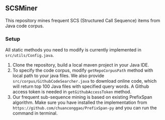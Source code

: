 ## SCSMiner
This repository mines frequent SCS (Structured Call Sequence) items from Java code corpus.
### Setup
All static methods you need to modify is currently implemented in `src/utils/Config.java`.
1. Clone the repository, build a local maven project in your Java IDE.
2. To specify the code corpus, modify `getRepoCorpusPath` method with local path to your java files. We also provide `src/corpus/GithubCodeSearcher.java` to download online code, which will return top 100 Java files with specified query words. A Github access token is needed in `getGithubAccessToken` method.
3. Our frequent sub-sequence mining is based on existing PrefixSpan algorithm. Make sure you have installed the implementation from `https://github.com/chuanconggao/PrefixSpan-py` and you can run the command in terminal.